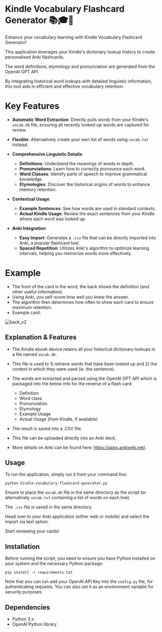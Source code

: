 # Kindle Vocabulary Flashcard Generator 📚🎓🧠
Enhance your vocabulary learning with Kindle Vocabulary Flashcard Generator!

This application leverages your Kindle's dictionary lookup history to create personalised Anki flashcards.

The word definitions, etymology and pronunciation are generated from the OpenAI GPT API. 

By integrating historical word lookups with detailed linguistic information, this tool aids in efficient and effective vocabulary retention.

# Key Features
- **Automatic Word Extraction**: Directly pulls words from your Kindle's `vocab.db` file, ensuring all recently looked-up words are captured for review.
- **Flexible**: Alternatively create your own list of words using `vocab.txt` instead. 

- **Comprehensive Linguistic Details**:
  - **Definitions**: Understand the meanings of words in depth.
  - **Pronunciations**: Learn how to correctly pronounce each word.
  - **Word Classes**: Identify parts of speech to improve grammatical knowledge.
  - **Etymologies**: Discover the historical origins of words to enhance memory retention.

- **Contextual Usage**:
  - **Example Sentences**: See how words are used in standard contexts.
  - **Actual Kindle Usage**: Review the exact sentences from your Kindle where each word was looked up.

- **Anki Integration**:
  - **Easy Import**: Generates a `.csv` file that can be directly imported into Anki, a popular flashcard tool.
  - **Spaced Repetition**: Utilizes Anki's algorithm to optimize learning intervals, helping you memorize words more effectively.


# Example
* The front of the card is the word, the back shows the definition (and other useful information). 
* Using Anki, you self-score how well you knew the answer.
* The algorithm then determines how often to show each card to ensure maximum retention. 
* Example card:
  
![back_v2](https://github.com/user-attachments/assets/dbdee676-848e-41f2-bf4e-682abe49dcd1)



## Explanation & Features

- The Kindle ebook device retains all your historical dictionary lookups in a file named `vocab.db`. 
- This file is used to 1) retrieve words that have been looked up and 2) the context in which they were used (ie. the sentence).
- The words are extracted and parsed using the OpenAI GPT API which is packaged into the below info for the reverse of a flash card: 
    - Definition
    - Word class
    - Pronunciation 
    - Etymology 
    - Example Usage 
    - Actual Usage (from Kindle, if available)

- The result is saved into a .CSV file. 
- This file can be uploaded directly into an Anki deck. 
- More details on Anki can be found here: https://apps.ankiweb.net/. 

## Usage

To run the application, simply run it from your command line:

`python kindle-vocabulary-flashcard-generator.py`

Ensure to place the `vocab.db` file in the same directory as the script (or alternatively `vocab.txt` containing a list of words on each line). 

The `.csv` file is saved in the same directory. 

Head over to your Anki application (either web or mobile) and select the import via text option. 

Start reviewing your cards! 

## Installation

Before running the script, you need to ensure you have Python installed on your system and the necessary Python package:

```
pip install -r requirements.txt
```
Note that you can run add your OpenAI API Key into the `config.py` file, for authenticating requests. You can also set it as an environment variable for security purposes.

## Dependencies

- Python 3.x
- OpenAI Python library
